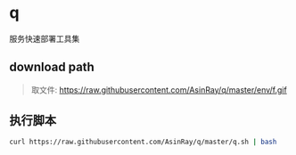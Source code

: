 # q

服务快速部署工具集

## download path

> 取文件: https://raw.githubusercontent.com/AsinRay/q/master/env/f.gif

## 执行脚本

```sh
curl https://raw.githubusercontent.com/AsinRay/q/master/q.sh | bash
```
